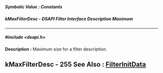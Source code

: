 ##### Symbolic Value : Constants
##### kMaxFilterDesc - DSAPI Filter Interface Description Maximum
---
##### #include <dsapi.h>
**Description :**
Maximum size for a filter description.

kMaxFilterDesc - 255
**See Also :**
[FilterInitData](D:/md_files/FilterInitData.md)
---
